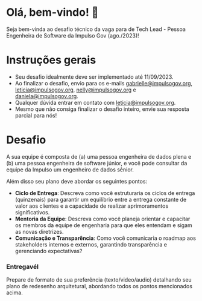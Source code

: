 # Olá, bem-vindo! 🖖
Seja bem-vinda ao desafio técnico da vaga para de Tech Lead - Pessoa Engenheira de Software da Impulso Gov (ago./2023)!

# Instruções gerais
- Seu desafio idealmente deve ser implementado até 11/09/2023.
- Ao finalizar o desafio, envio para os e-mails gabrielle@impulsogov.org, leticia@impulsogov.org, nelly@impulsogov.org e daniela@impulsogov.org.
- Qualquer dúvida entrar em contato com leticia@impulsogov.org.
- Mesmo que não consiga finalizar o desafio inteiro, envie sua resposta parcial para nós!

# Desafio
A sua equipe é composta de (a) uma pessoa engenheira de dados plena e (b) uma pessoa engenheira de software júnior, e você pode consultar da equipe da Impulso um engenheiro de dados sênior.

Além disso seu plano deve abordar os seguintes pontos:
- **Ciclo de Entrega**: Descreva como você estruturaria os ciclos de entrega (quinzenais) para garantir um equilíbrio entre a entrega constante de valor aos clientes e a capacidade de realizar aprimoramentos significativos.
- **Mentoria da Equipe**: Descreva como você planeja orientar e capacitar os membros da equipe de engenharia para que eles entendam e sigam as novas diretrizes.
- **Comunicação e Transparência**: Como você comunicaria o roadmap aos stakeholders internos e externos, garantindo transparência e gerenciando expectativas?


### Entregavél
Prepare de formato de sua preferência (texto/video/audio) detalhando seu plano de redesenho arquitetural, abordando todos os pontos mencionados acima.

